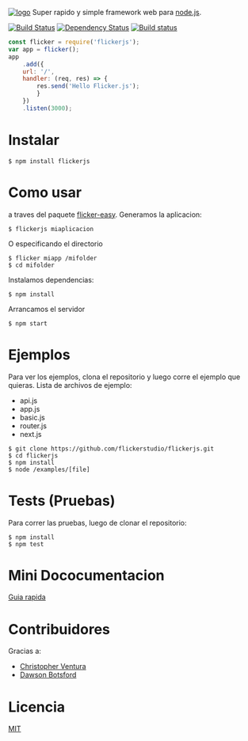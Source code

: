 [![logo](/assets/flickerjs.png)](https://www.npmjs.com/package/flickerjs)
Super rapido y simple framework web para [node.js](http://nodejs.org/).

[![Build Status](https://travis-ci.org/FlickerStudio/flickerjs.svg?branch=master)](https://travis-ci.org/FlickerStudio/flickerjs) [![Dependency Status](https://david-dm.org/flickerstudio/flickerjs.svg)](https://david-dm.org/flickerstudio/flickerjs) [![Build status](https://ci.appveyor.com/api/projects/status/qgxx72iq7wiluutm?svg=true)](https://ci.appveyor.com/project/flickerapps/flickerjs)
```javascript
const flicker = require('flickerjs');
var app = flicker();
app
    .add({
    url: '/',
    handler: (req, res) => {
        res.send('Hello Flicker.js');
        }
    })
    .listen(3000);

```

Instalar
====
```
$ npm install flickerjs
```

Como usar
====
a traves del paquete [flicker-easy](https://www.npmjs.com/package/flicker-easy).
Generamos la aplicacion:
```
$ flickerjs miaplicacion
```
O especificando el directorio
```
$ flicker miapp /mifolder
$ cd mifolder
```
Instalamos dependencias:
```
$ npm install
```
Arrancamos el servidor
```
$ npm start
```

Ejemplos
====
Para ver los ejemplos, clona el repositorio y luego corre el ejemplo que quieras.
Lista de archivos de ejemplo:

* api.js
* app.js
* basic.js
* router.js
* next.js

```
$ git clone https://github.com/flickerstudio/flickerjs.git
$ cd flickerjs
$ npm install
$ node /examples/[file]

```

Tests (Pruebas)
====
Para correr las pruebas, luego de clonar el repositorio:
```
$ npm install
$ npm test
```

Mini Dococumentacion
====
[Guia rapida](GUIA.md)



Contribuidores
====
Gracias a:
* [Christopher Ventura](http://github.com/chrisvent)
* [Dawson Botsford](http://github.com/dawsonbotsford)

Licencia
====
[MIT](LICENCIA)
